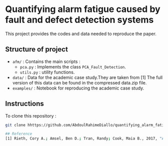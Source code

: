 # Quantifying alarm fatigue caused by fault and defect detection systems

This project provides the codes and data needed to reproduce the paper. 

## Structure of project
- `afm/` : Contains the main scripts :
  - `pca.py` : Implements the class `PCA_Fault_Detection`.
  - `utils.py` : utility functions.
- `data/` : Data for the academic case study.They are taken from [1] The full version of this data can be found in the compressed data.zip file.
- `examples/` : Notebook for reproducing the academic case study.

## Instructions
 To clone this repository :
   ```bash
   git clone hhttps://github.com/AbdoulRahimeDiallo/quantifying_alarm_fatigue_caused_by_fault_and_defect_detection_systems.git

## Reference
   [1] Rieth, Cory A.; Amsel, Ben D.; Tran, Randy; Cook, Maia B., 2017, "Additional Tennessee Eastman Process Simulation Data for Anomaly Detection Evaluation", https://doi.org/10.7910/DVN/6C3JR1, Harvard Dataverse, V1
